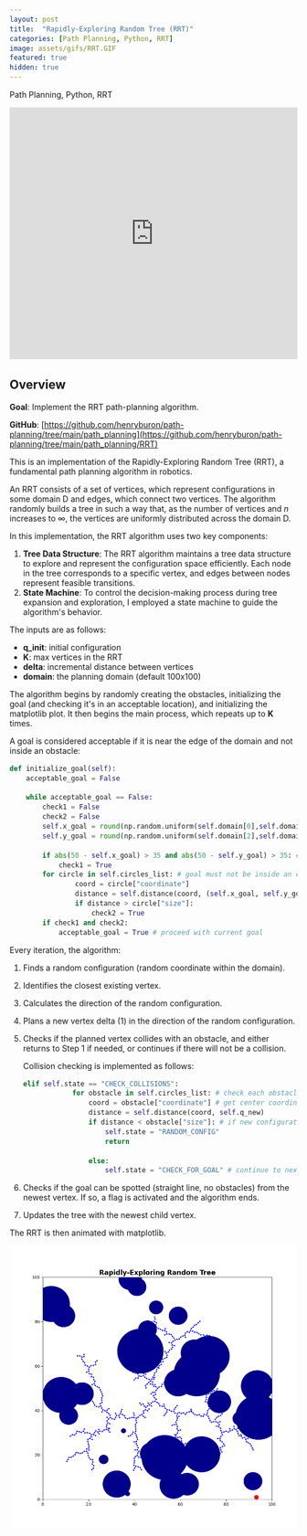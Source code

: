 ```yaml
---
layout: post
title:  "Rapidly-Exploring Random Tree (RRT)"
categories: [Path Planning, Python, RRT]
image: assets/gifs/RRT.GIF
featured: true
hidden: true
---
```


Path Planning, Python, RRT


<iframe width="100%" height="441" src="https://www.youtube.com/embed/x5AmgLBkSXQ?si=LW6sG8rTdrXVrDQt" title="YouTube video player" frameborder="0" allow="accelerometer; autoplay; clipboard-write; encrypted-media; gyroscope; picture-in-picture; web-share" allowfullscreen></iframe>

## Overview

**Goal**: Implement the RRT path-planning algorithm.

**GitHub**: [https://github.com/henryburon/path-planning/tree/main/path_planning](https://github.com/henryburon/path-planning/tree/main/path_planning/RRT)

This is an implementation of the Rapidly-Exploring Random Tree (RRT), a fundamental path planning algorithm in robotics.

An RRT consists of a set of vertices, which represent configurations in some domain D and edges, which connect two vertices. The algorithm randomly builds a tree in such a way that, as the number of vertices and *n* increases to &#8734;, the vertices are uniformly distributed across the domain D.

In this implementation, the RRT algorithm uses two key components:

1. **Tree Data Structure**: The RRT algorithm maintains a tree data structure to explore and represent the configuration space efficiently. Each node in the tree corresponds to a specific vertex, and edges between nodes represent feasible transitions.
2. **State Machine**: To control the decision-making process during tree expansion and exploration, I employed a state machine to guide the algorithm's behavior.

The inputs are as follows:

* **q_init**: initial configuration    
* **K**: max vertices in the RRT  
* **delta**: incremental distance between vertices  
* **domain**: the planning domain (default 100x100)  

The algorithm begins by randomly creating the obstacles, initializing the goal (and checking it's in an acceptable location), and initializing the matplotlib plot. It then begins the main process, which repeats up to **K** times. 

A goal is considered acceptable if it is near the edge of the domain and not inside an obstacle:

```python
def initialize_goal(self):
    acceptable_goal = False

    while acceptable_goal == False:
        check1 = False
        check2 = False
        self.x_goal = round(np.random.uniform(self.domain[0],self.domain[1]), 5)
        self.y_goal = round(np.random.uniform(self.domain[2],self.domain[3]), 5)

        if abs(50 - self.x_goal) > 35 and abs(50 - self.y_goal) > 35: # goal must be near edge of domain (so RRT has to search a little)
            check1 = True
        for circle in self.circles_list: # goal must not be inside an obstacle
                coord = circle["coordinate"]
                distance = self.distance(coord, (self.x_goal, self.y_goal))
                if distance > circle["size"]:
                    check2 = True
        if check1 and check2:
            acceptable_goal = True # proceed with current goal
```

Every iteration, the algorithm:
1. Finds a random configuration (random coordinate within the domain).
2. Identifies the closest existing vertex.
3. Calculates the direction of the random configuration.
4. Plans a new vertex delta (1) in the direction of the random configuration.
5. Checks if the planned vertex collides with an obstacle, and either returns to Step 1 if needed, or continues if there will not be a collision.

    Collision checking is implemented as follows:

    ```python
    elif self.state == "CHECK_COLLISIONS":
                for obstacle in self.circles_list: # check each obstacle
                    coord = obstacle["coordinate"] # get center coordinate of obstacle
                    distance = self.distance(coord, self.q_new) 
                    if distance < obstacle["size"]: # if new configuration is within obstacle, get new random coordinate
                        self.state = "RANDOM_CONFIG"
                        return
                    
                    else:
                        self.state = "CHECK_FOR_GOAL" # continue to next stage if no collision detected
    ```

6. Checks if the goal can be spotted (straight line, no obstacles) from the newest vertex. If so, a flag is activated and the algorithm ends.  
7. Updates the tree with the newest child vertex.

The RRT is then animated with matplotlib.

<img src="/assets/images/rrt1.png" style="width: 750px; height: auto; margin: 0 auto; display: block;">



